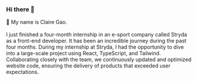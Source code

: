 ### Hi there 👋
🌱 My name is Claire Gao.<br></br>
I just finished a four-month internship in an e-sport company called Stryda as a front-end developer. It has been an incredible journey during the past four months. During my internship at Stryda, I had the opportunity to dive into a large-scale project using React, TypeScript, and Tailwind. Collaborating closely with the team, we continuously updated and optimized website code, ensuring the delivery of products that exceeded user expectations.


